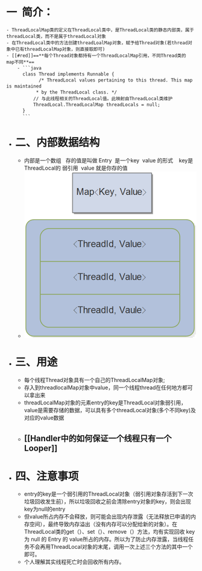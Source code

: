 # 一  简介：
	- ThreadLocalMap类的定义在ThreadLocal类中，是ThreadLocal类的静态内部类，属于threadLocal类，而不是属于threadLocal对象
	- 在ThreadLocal类中的方法创建threadLoalMap对象，赋予给Thread对象(若thread对象中已有threadLocalMap对象，则直接取即可)
	- [[#red]]==**每个Thread对象都持有一个ThreadLocalMap引用，不同Thread类的 map不同**==
		- ```java
		  class Thread implements Runnable {
		        /* ThreadLocal values pertaining to this thread. This map is maintained
		       * by the ThreadLocal class. */
		      // 与此线程相关的ThreadLocal值。此映射由ThreadLocal类维护
		      ThreadLocal.ThreadLocalMap threadLocals = null;
		  }
		  ```
- # 二、内部数据结构
	- 内部是一个数组   存的值是叫做 Entry  是一个key  value 的形式    key是 ThreadLocal的 弱引用  value 就是你存的值
	- ![image.png](../assets/image_1688119520111_0.png)
- # 三、用途
	- 每个线程Thread对象具有一个自己的ThreadLocalMap对象;
	- 存入到threadlocalMap对象中value，同一个线程thread在任何地方都可以拿出来
	- threadLocalMap对象的元素entry的key是ThreadLocal对象弱引用，value是需要存储的数据，可以具有多个threadLocal对象(多个不同key)及对应的value数据
	- ## [[Handler中的如何保证一个线程只有一个Looper]]
- # 四、注意事项
	- entry的key是一个弱引用的ThreadLocal对象（弱引用对象存活到下一次垃圾回收发生前），所以垃圾回收之前会清除entry对象的key，则会出现key为null的entry
	- 但value所占内存不会释放，则可能会出现内存泄露（无法释放已申请的内存空间），最终导致内存溢出（没有内存可以分配给新的对象）。在ThreadLocal类的get（）、set（）、remove（）方法，均有实现回收 key 为 null 的 Entry 的 value所占的内存。所以为了防止内存泄露，当线程任务不会再用ThreadLocal对象的末尾，调用一次上述三个方法的其中一个即可。
	- 个人理解其实线程死亡时会回收所有内存。